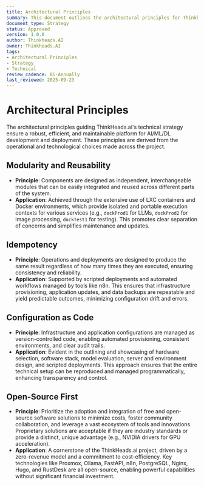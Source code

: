```yaml
---
title: Architectural Principles
summary: This document outlines the architectural principles for Thinkheads.AI.
document_type: Strategy
status: Approved
version: 1.0.0
author: Thinkheads.AI
owner: Thinkheads.AI
tags:
- Architectural Principles
- Strategy
- Technical
review_cadence: Bi-Annually
last_reviewed: 2025-09-23
---
```

# Architectural Principles

The architectural principles guiding ThinkHeads.ai's technical strategy ensure a robust, efficient, and maintainable platform for AI/ML/DL development and deployment. These principles are derived from the operational and technological choices made across the project.

## Modularity and Reusability
*   **Principle**: Components are designed as independent, interchangeable modules that can be easily integrated and reused across different parts of the system.
*   **Application**: Achieved through the extensive use of LXC containers and Docker environments, which provide isolated and portable execution contexts for various services (e.g., `dockProd1` for LLMs, `dockProd2` for image processing, `dockTest1` for testing). This promotes clear separation of concerns and simplifies maintenance and updates.

## Idempotency
*   **Principle**: Operations and deployments are designed to produce the same result regardless of how many times they are executed, ensuring consistency and reliability.
*   **Application**: Supported by scripted deployments and automated workflows managed by tools like n8n. This ensures that infrastructure provisioning, application updates, and data backups are repeatable and yield predictable outcomes, minimizing configuration drift and errors.

## Configuration as Code
*   **Principle**: Infrastructure and application configurations are managed as version-controlled code, enabling automated provisioning, consistent environments, and clear audit trails.
*   **Application**: Evident in the outlining and showcasing of hardware selection, software stack, model evaluation, server and environment design, and scripted deployments. This approach ensures that the entire technical setup can be reproduced and managed programmatically, enhancing transparency and control.

## Open-Source First
*   **Principle**: Prioritize the adoption and integration of free and open-source software solutions to minimize costs, foster community collaboration, and leverage a vast ecosystem of tools and innovations. Proprietary solutions are acceptable if they are industry standards or provide a distinct, unique advantage (e.g., NVIDIA drivers for GPU acceleration).
*   **Application**: A cornerstone of the ThinkHeads.ai project, driven by a zero-revenue model and a commitment to cost-efficiency. Key technologies like Proxmox, Ollama, FastAPI, n8n, PostgreSQL, Nginx, Hugo, and RustDesk are all open-source, enabling powerful capabilities without significant financial investment.
